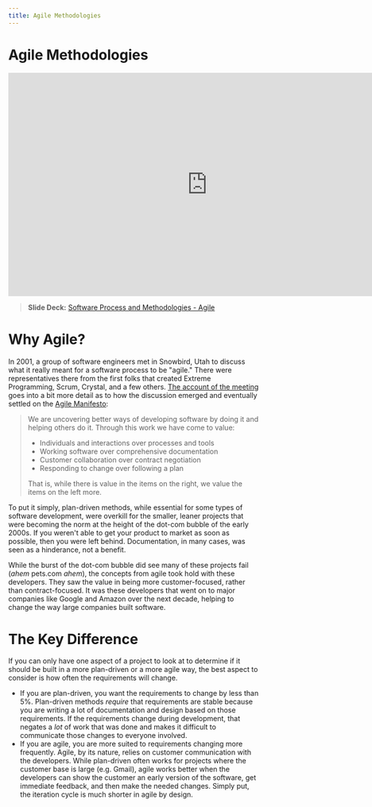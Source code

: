 ```yaml
---
title: Agile Methodologies
---
```


# Agile Methodologies

<iframe width="800" height="450" src="https://www.youtube.com/embed/StoLzFTL8fo" frameborder="0" allow="accelerometer; autoplay; encrypted-media; gyroscope; picture-in-picture" allowfullscreen></iframe>

> __Slide Deck:__ [Software Process and Methodologies - Agile](https://docs.google.com/presentation/d/1JW2Ci1oqMJyYIirwo-VaKeC_4BujxM0eKQoNGlQuMs8/edit#slide=id.g2b44823ee41_0_55)

# Why Agile?

In 2001, a group of software engineers met in Snowbird, Utah to discuss what it really meant for a software process to be "agile."  There were representatives there from the first folks that created Extreme Programming, Scrum, Crystal, and a few others.  [The account of the meeting](http://agilemanifesto.org/history.html) goes into a bit more detail as to how the discussion emerged and eventually settled on the [Agile Manifesto](http://agilemanifesto.org/):

> We are uncovering better ways of developing software by doing it and helping others do it. Through this work we have come to value:
> 
> * Individuals and interactions over processes and tools
> * Working software over comprehensive documentation
> * Customer collaboration over contract negotiation
> * Responding to change over following a plan
> 
> That is, while there is value in the items on the right, we value the items on the left more.

To put it simply, plan-driven methods, while essential for some types of software development, were overkill for the smaller, leaner projects that were becoming the norm at the height of the dot-com bubble of the early 2000s.  If you weren't able to get your product to market as soon as possible, then you were left behind.  Documentation, in many cases, was seen as a hinderance, not a benefit.

While the burst of the dot-com bubble did see many of these projects fail (*ahem* pets.com *ahem*), the concepts from agile took hold with these developers.  They saw the value in being more customer-focused, rather than contract-focused.  It was these developers that went on to major companies like Google and Amazon over the next decade, helping to change the way large companies built software.

# The Key Difference

If you can only have one aspect of a project to look at to determine if it should be built in a more plan-driven or a more agile way, the best aspect to consider is how often the requirements will change.

* If you are plan-driven, you want the requirements to change by less than 5%.  Plan-driven methods _require_ that requirements are stable because you are writing a lot of documentation and design based on those requirements.  If the requirements change during development, that negates a _lot_ of work that was done and makes it difficult to communicate those changes to everyone involved.
* If you are agile, you are more suited to requirements changing more frequently.  Agile, by its nature, relies on customer communication with the developers.  While plan-driven often works for projects where the customer base is large (e.g. Gmail), agile works better when the developers can show the customer an early version of the software, get immediate feedback, and then make the needed changes.  Simply put, the iteration cycle is much shorter in agile by design.

